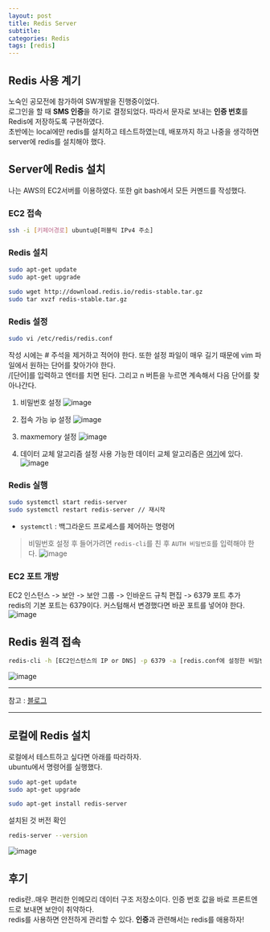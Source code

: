 ```yaml
---
layout: post
title: Redis Server
subtitle: 
categories: Redis
tags: [redis]
---
```

## Redis 사용 계기
노숙인 공모전에 참가하여 SW개발을 진행중이었다.  
로그인을 할 때 **SMS 인증**을 하기로 결정되었다. 따라서 문자로 보내는 **인증 번호**를 Redis에 저장하도록 구현하였다.  
초반에는 local에만 redis를 설치하고 테스트하였는데, 배포까지 하고 나중을 생각하면 server에 redis를 설치해야 했다.

## Server에 Redis 설치
나는 AWS의 EC2서버를 이용하였다. 또한 git bash에서 모든 커멘드를 작성했다.
### EC2 접속
```bash
ssh -i [키페어경로] ubuntu@[퍼블릭 IPv4 주소]
```

### Redis 설치
```bash
sudo apt-get update
sudo apt-get upgrade
```
```bash
sudo wget http://download.redis.io/redis-stable.tar.gz 
sudo tar xvzf redis-stable.tar.gz
```

### Redis 설정
```bash
sudo vi /etc/redis/redis.conf
```
작성 시에는 # 주석을 제거하고 적어야 한다. 또한 설정 파일이 매우 길기 때문에 vim 파일에서 원하는 단어를 찾아가야 한다.  
/[단어]를 입력하고 엔터를 치면 된다. 그리고 n 버튼을 누르면 계속해서 다음 단어를 찾아나간다.  

1. 비밀번호 설정
![image](https://github.com/user-attachments/assets/bc289a06-d925-4eb2-ba04-ab26c31cf067)  

2. 접속 가능 ip 설정
![image](https://github.com/user-attachments/assets/9ca088bc-b2eb-4af0-b628-9be106f2dbe2)  

3. maxmemory 설정
![image](https://github.com/user-attachments/assets/106b0b77-a3ad-47d6-a15f-1173baae0a09)  

4. 데이터 교체 알고리즘 설정
사용 가능한 데이터 교체 알고리즘은 [여기](https://redis.io/docs/latest/develop/reference/eviction/)에 있다.
![image](https://github.com/user-attachments/assets/261382b0-735a-484f-9d56-4debe16017a9)  

### Redis 실행
```bash
sudo systemctl start redis-server
sudo systemctl restart redis-server // 재시작
```
- `systemctl` : 백그라운드 프로세스를 제어하는 명령어

> 비밀번호 설정 후 들어가려면 `redis-cli`를 친 후 `AUTH 비밀번호`를 입력해야 한다.
![image](https://github.com/user-attachments/assets/1b34f01e-72f1-4d3d-b9a4-b8b85b4369eb)   

### EC2 포트 개방
EC2 인스턴스 -> 보안 -> 보안 그룹 -> 인바운드 규칙 편집 -> 6379 포트 추가  
redis의 기본 포트는 6379이다. 커스텀해서 변경했다면 바꾼 포트를 넣어야 한다.
![image](https://github.com/user-attachments/assets/370314cd-c648-445f-997b-bf39a3c92b26)

## Redis 원격 접속
```bash
redis-cli -h [EC2인스턴스의 IP or DNS] -p 6379 -a [redis.conf에 설정한 비밀번호]
```
![image](https://github.com/user-attachments/assets/7c67916c-78bb-4663-a0bc-47fc3ffad7fd)
  
---
참고 : [블로그](https://wookgu.tistory.com/26)  

---


## 로컬에 Redis 설치
로컬에서 테스트하고 싶다면 아래를 따라하자.  
ubuntu에서 명령어를 실행했다.
```bash
sudo apt-get update
sudo apt-get upgrade
```
```bash
sudo apt-get install redis-server
```
설치된 것 버전 확인
```bash
redis-server --version
```
![image](https://github.com/user-attachments/assets/9c957894-d6c9-416a-a40d-92379ac35052)

## 후기
redis란..매우 편리한 인메모리 데이터 구조 저장소이다. 인증 번호 값을 바로 프론트엔드로 보내면 보안이 취약하다.  
redis를 사용하면 안전하게 관리할 수 있다. **인증**과 관련해서는 redis를 애용하자!
